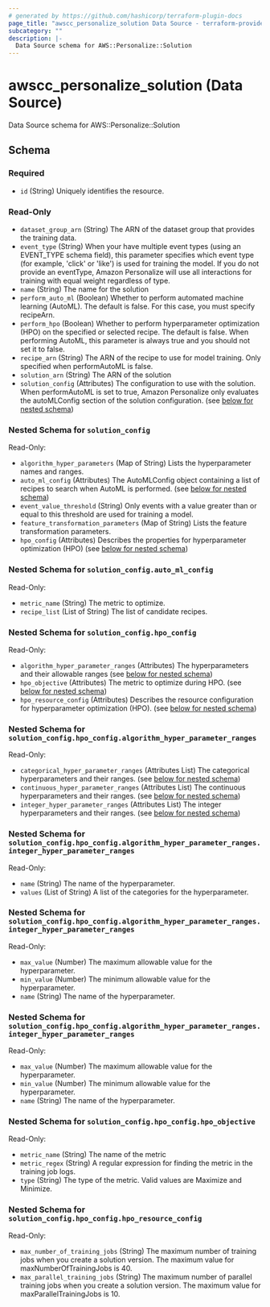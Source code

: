 ```yaml
---
# generated by https://github.com/hashicorp/terraform-plugin-docs
page_title: "awscc_personalize_solution Data Source - terraform-provider-awscc"
subcategory: ""
description: |-
  Data Source schema for AWS::Personalize::Solution
---
```


# awscc_personalize_solution (Data Source)

Data Source schema for AWS::Personalize::Solution



<!-- schema generated by tfplugindocs -->
## Schema

### Required

- `id` (String) Uniquely identifies the resource.

### Read-Only

- `dataset_group_arn` (String) The ARN of the dataset group that provides the training data.
- `event_type` (String) When your have multiple event types (using an EVENT_TYPE schema field), this parameter specifies which event type (for example, 'click' or 'like') is used for training the model. If you do not provide an eventType, Amazon Personalize will use all interactions for training with equal weight regardless of type.
- `name` (String) The name for the solution
- `perform_auto_ml` (Boolean) Whether to perform automated machine learning (AutoML). The default is false. For this case, you must specify recipeArn.
- `perform_hpo` (Boolean) Whether to perform hyperparameter optimization (HPO) on the specified or selected recipe. The default is false. When performing AutoML, this parameter is always true and you should not set it to false.
- `recipe_arn` (String) The ARN of the recipe to use for model training. Only specified when performAutoML is false.
- `solution_arn` (String) The ARN of the solution
- `solution_config` (Attributes) The configuration to use with the solution. When performAutoML is set to true, Amazon Personalize only evaluates the autoMLConfig section of the solution configuration. (see [below for nested schema](#nestedatt--solution_config))

<a id="nestedatt--solution_config"></a>
### Nested Schema for `solution_config`

Read-Only:

- `algorithm_hyper_parameters` (Map of String) Lists the hyperparameter names and ranges.
- `auto_ml_config` (Attributes) The AutoMLConfig object containing a list of recipes to search when AutoML is performed. (see [below for nested schema](#nestedatt--solution_config--auto_ml_config))
- `event_value_threshold` (String) Only events with a value greater than or equal to this threshold are used for training a model.
- `feature_transformation_parameters` (Map of String) Lists the feature transformation parameters.
- `hpo_config` (Attributes) Describes the properties for hyperparameter optimization (HPO) (see [below for nested schema](#nestedatt--solution_config--hpo_config))

<a id="nestedatt--solution_config--auto_ml_config"></a>
### Nested Schema for `solution_config.auto_ml_config`

Read-Only:

- `metric_name` (String) The metric to optimize.
- `recipe_list` (List of String) The list of candidate recipes.


<a id="nestedatt--solution_config--hpo_config"></a>
### Nested Schema for `solution_config.hpo_config`

Read-Only:

- `algorithm_hyper_parameter_ranges` (Attributes) The hyperparameters and their allowable ranges (see [below for nested schema](#nestedatt--solution_config--hpo_config--algorithm_hyper_parameter_ranges))
- `hpo_objective` (Attributes) The metric to optimize during HPO. (see [below for nested schema](#nestedatt--solution_config--hpo_config--hpo_objective))
- `hpo_resource_config` (Attributes) Describes the resource configuration for hyperparameter optimization (HPO). (see [below for nested schema](#nestedatt--solution_config--hpo_config--hpo_resource_config))

<a id="nestedatt--solution_config--hpo_config--algorithm_hyper_parameter_ranges"></a>
### Nested Schema for `solution_config.hpo_config.algorithm_hyper_parameter_ranges`

Read-Only:

- `categorical_hyper_parameter_ranges` (Attributes List) The categorical hyperparameters and their ranges. (see [below for nested schema](#nestedatt--solution_config--hpo_config--algorithm_hyper_parameter_ranges--categorical_hyper_parameter_ranges))
- `continuous_hyper_parameter_ranges` (Attributes List) The continuous hyperparameters and their ranges. (see [below for nested schema](#nestedatt--solution_config--hpo_config--algorithm_hyper_parameter_ranges--continuous_hyper_parameter_ranges))
- `integer_hyper_parameter_ranges` (Attributes List) The integer hyperparameters and their ranges. (see [below for nested schema](#nestedatt--solution_config--hpo_config--algorithm_hyper_parameter_ranges--integer_hyper_parameter_ranges))

<a id="nestedatt--solution_config--hpo_config--algorithm_hyper_parameter_ranges--categorical_hyper_parameter_ranges"></a>
### Nested Schema for `solution_config.hpo_config.algorithm_hyper_parameter_ranges.integer_hyper_parameter_ranges`

Read-Only:

- `name` (String) The name of the hyperparameter.
- `values` (List of String) A list of the categories for the hyperparameter.


<a id="nestedatt--solution_config--hpo_config--algorithm_hyper_parameter_ranges--continuous_hyper_parameter_ranges"></a>
### Nested Schema for `solution_config.hpo_config.algorithm_hyper_parameter_ranges.integer_hyper_parameter_ranges`

Read-Only:

- `max_value` (Number) The maximum allowable value for the hyperparameter.
- `min_value` (Number) The minimum allowable value for the hyperparameter.
- `name` (String) The name of the hyperparameter.


<a id="nestedatt--solution_config--hpo_config--algorithm_hyper_parameter_ranges--integer_hyper_parameter_ranges"></a>
### Nested Schema for `solution_config.hpo_config.algorithm_hyper_parameter_ranges.integer_hyper_parameter_ranges`

Read-Only:

- `max_value` (Number) The maximum allowable value for the hyperparameter.
- `min_value` (Number) The minimum allowable value for the hyperparameter.
- `name` (String) The name of the hyperparameter.



<a id="nestedatt--solution_config--hpo_config--hpo_objective"></a>
### Nested Schema for `solution_config.hpo_config.hpo_objective`

Read-Only:

- `metric_name` (String) The name of the metric
- `metric_regex` (String) A regular expression for finding the metric in the training job logs.
- `type` (String) The type of the metric. Valid values are Maximize and Minimize.


<a id="nestedatt--solution_config--hpo_config--hpo_resource_config"></a>
### Nested Schema for `solution_config.hpo_config.hpo_resource_config`

Read-Only:

- `max_number_of_training_jobs` (String) The maximum number of training jobs when you create a solution version. The maximum value for maxNumberOfTrainingJobs is 40.
- `max_parallel_training_jobs` (String) The maximum number of parallel training jobs when you create a solution version. The maximum value for maxParallelTrainingJobs is 10.
